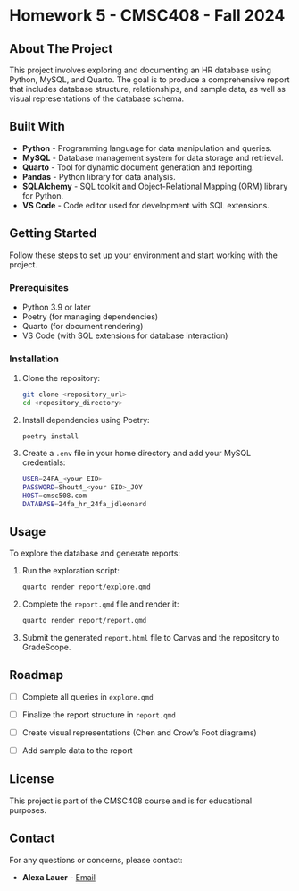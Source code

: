 # Homework 5 - CMSC408 - Fall 2024

## About The Project

This project involves exploring and documenting an HR database using Python, MySQL, and Quarto. The goal is to produce a comprehensive report that includes database structure, relationships, and sample data, as well as visual representations of the database schema.

## Built With

- **Python** - Programming language for data manipulation and queries.
- **MySQL** - Database management system for data storage and retrieval.
- **Quarto** - Tool for dynamic document generation and reporting.
- **Pandas** - Python library for data analysis.
- **SQLAlchemy** - SQL toolkit and Object-Relational Mapping (ORM) library for Python.
- **VS Code** - Code editor used for development with SQL extensions.

## Getting Started

Follow these steps to set up your environment and start working with the project.

### Prerequisites

- Python 3.9 or later
- Poetry (for managing dependencies)
- Quarto (for document rendering)
- VS Code (with SQL extensions for database interaction)

### Installation

1. Clone the repository:
   ```bash 
   git clone <repository_url>
   cd <repository_directory>
   ```

2. Install dependencies using Poetry:
    ```bast
   poetry install
   ```

3. Create a `.env` file in your home directory and add your MySQL credentials:
    ```bash
   USER=24FA_<your EID>
   PASSWORD=Shout4_<your EID>_JOY
   HOST=cmsc508.com
   DATABASE=24fa_hr_24fa_jdleonard
   ```

## Usage

To explore the database and generate reports:

1. Run the exploration script:
    ```bash
   quarto render report/explore.qmd
   ```

2. Complete the `report.qmd` file and render it:
    ```bash
   quarto render report/report.qmd
   ```

3. Submit the generated `report.html` file to Canvas and the repository to GradeScope.

## Roadmap

- [ ] Complete all queries in `explore.qmd`
- [ ] Finalize the report structure in `report.qmd`
- [ ] Create visual representations (Chen and Crow's Foot diagrams)
- [ ] Add sample data to the report


## License

This project is part of the CMSC408 course and is for educational purposes.

## Contact

For any questions or concerns, please contact:

- **Alexa Lauer** - [Email](lauera@vcu.edu)